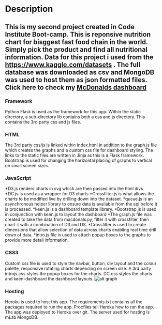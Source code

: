 # Description #
This is my second project created in Code Institute Boot-camp. This is reponsive nutrition chart for bisggest fast food chain in the world. Simply pick the product and find all nutritional information.
Data for this project i used from the https://www.kaggle.com/datasets . The full database was downloaded as csv and MongoDB was used to host them as json formatted files.  Click here to check my [McDonalds dashboard](https://ignas-dashboard.herokuapp.com/)
---------------
### Framework ###

Python Flask is used as the framework for this app. Within the static directory, a sub-directory lib contains both a css and js directory. This contains the 3rd party css and js files.

### HTML ###
The 3rd party css/js is linked within index.html in addition to the graph.js file which creates the graphs and a custom css file for dashboard styling. The links to the static files are written in Jinja as this is a Flask framework. Bootstrap is used for changing the horizontal placing of graphs to vertical on small screen sizes.

### JavaScript ###
*D3.js renders charts in svg which are then passed into the html divs
*DC.js is used as a wrapper for D3 charts
*Crossfilter.js is what allows the charts to be modified live by drilling down into the dataset.
*queue.js is an asynchronous helper library to ensure data is available from the api before it is processed.
*keen.js is a dashboard template library.
*Bootstrap.js is used in conjunction with keen.js to layout the dashboard
*The graph.js file was created to take the data from macdonals.py, filter it with crossfilter, then chart it with a combination of D3 and DS.
*Crossfilter is used to create dimensions that allow selection of data across charts enabling real time drill down of data.
*intro.js file is used to attach popup boxes to the graphs to provide more detail information.

### CSS3 ###
Custom css file is used to style the navbar, button, div layout and the colour palette, responsive rotating charts depending on screen size. 
A 3rd party introjs.css styles the popup boxes for the charts. DC.css styles the charts and keen-dashboard the dashboard layouts.
![alt graph](https://github.com/ignasgri/mcdonalds-d3/blob/master/static/img/GIF.gif)

### Hosting ###
Heroku is used to host this app. The requirements.txt contains all the packages required to run the app. Procfiles tell Heroku how to run the app. The app was deployed to Heroku over git. The server used for hosting is mLab MongoDB.